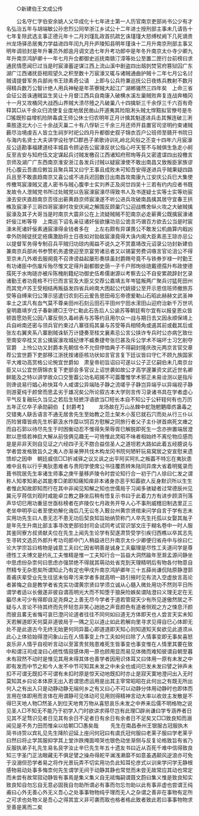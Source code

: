 <!-- { "loadSidebar": true } -->

　　○新建伯王文成公传 

　　公名守仁字伯安余姚人父华成化十七年进士第一人历官南京吏部尚书公少有才名弘治五年与胡端敏公孙忠烈公同举浙江乡试公十二年进士授刑部主事未几请告十七年复除武选主事正德元年十二月刘瑾乱政首抗疏乞诛瑾瑾大怒缚杖阙下几死谪贵州龙场驿丞居夷力学益进四年闰九月升庐陵知县明年瑾诛十二月升南京刑部主事又明年调验封是年升署员外郎逾月调文选七年升考功郎中是年冬升南京太仆寺少卿九年升南京鸿胪卿十一年七月升佥都御史巡抚南赣汀漳等处公至置二匣行台前榜曰求通民情愿闻巳过当是时宸濠蓄逆谋江西上流山溪中剧盗四出刼剠焚官府篡狱囚广东湖广江西诸抚臣相观望久之积至数十万宸濠又辄与诸贼通曲护贼十二年七月公名讨贼请提督军务兵部尚书王琼素奇公请　上即与公兵符兼巡抚公日夜练兵教射不数月得精兵数万公智计绝人用兵神秘是年茶寮贼大起江广湖郴骚然三四年矣　上命三省会征公首诛通贼监生吴让十月督江西兵自南康入破横水溪左巢贼败奔复连战奔桶冈十一月又攻桶冈大战西山界贼大溃尽殪之凡破巢八十四擒斩三千余俘三千六百有奇释其□从千余众归流使复业度地居民凿山开道夷其险阻浰头贼尢悍黠拟官僚号是冬□猺既殄益增机险阱毒虞王师公休士归农明年正月计擒其魁遂进兵击其懈连破三浰乘胜逐北大小三十余战灭巢二十有八俘斩三千余三月还师开县置官司坚明约束诸贼薮尽治境虔吉人皆立生祠岁时祀公四月升都御史叙子锦衣百户公班师至赣开书院日与海内名贤士大夫讲学设社学□郡邑子弟歌诗训礼岭北风俗之丕变十四年六月宸濠反公适勘事福建道经丰城县令顾泌告公宸濠反状公指心吁天誓不与贼俱生急走小舸反至吉安与知府伍文定谋起兵讨贼发檄召江西诸知府邢珣等兵又密遣谍四出投檄言京师及湖广广东西南京淮安浙江各发兵讨贼以疑宸濠使不敢出南昌又致叛臣家族谬托心腹云吾直应敕旨且聚兵耳又曰宁王事且成败未可知吾安得遂进兵乎贼果疑四路兵且至不敢直趋南京又喜公或不进兵迟回数日出南昌攻南康九江安庆公兵巳大集使传檄骂宸濠贼又遣人密书与贼心腹李士实刘养正及闵廿四吴十三若有约内应者书既发故令人泄贼党书所过处贼党以告宸濠宸濠尽得致书人及书遂疑士实等士实等劝宸濠去安庆直趋南京否径出蕲黄趋京师宸濠遂不听公进兵攻破南昌擒其居守宜春王拱樤及宸濠子三哥四哥宸濠时攻安庆闻之解围反顾巢穴公迎战樵舍纵火攻之大破贼擒宸濠及其子大哥当是时南京大震非公在上流疑贼贼不犯南京必走蕲黄公既擒宸濠诸奸佞江彬等导　上南巡下诏名亲征诸奸佞欲攘功忌公诡言巧谮百方欲去公当是时宸濠未死诸奸佞素通宸濠得金钱者多在　上左右颇有异谋畏公不敢发公机曲算内戢凶幸外防贼徒抚定疮痍激励将士日夜如对勍敌宸濠竟得大诛内阁大臣素恶王琼亦忌公以提督军务得专制召兵平贼归功琼内阁益不说久之不赏嘉靖改元诏录公功封新建伯兼南京兵部尚书参赞机务遣使迎至京宴劳诸忌者又以锡宴劳费词嗾言官论沮公不得至京未几外艰去服阕竟不召谗谤益起屡形奏牍虽封爵赐号竟不与铁券岁禄一时勤王有功诸臣中伤废斥殆尽惟文定得升副都御史荫一子千户邢珣徐琏戴德孺升布政使德孺死于水珣琏亦被斥陈槐削籍纪功御史伍希儒谢源以考察去公不自安累疏辞封乞录诸勤王者功竟格不行巳而言官及大臣又交荐公嘉靖五年岑猛叛两广聚兵讨猛死田州而其党卢苏王受相结再叛益发四省兵岭南大困起公代姚镆公至开示恩信班师撤旅苏受等自缚来归公薄示惩遣归农刻石云爰告思田毋忘帝德爰勒山石昭此赫赫文武圣神率土之滨凡有血气莫不尊亲田州石刻云田石平田州宁田水潆田山迎府治新千万世巩皇明嘉靖岁戊子春新建□王守仁勒此石告后人公谕苏等朝廷宥尔宜有以报皇恩众皆顿首愿効死公因八寨反侧久毒岭表与苏等约且用尔众一战与期日去又因永顺保靖上兵自岭南还密与领兵官约束过八寨径捣其巢与苏受等兵相犄角或遏其前或截其后或张左右翼夹系八寨剧贼诛斩万计捷奏至桂文襄素忌公言公挟诈专兵时公亦病乞致仕至南安卒桂又言公擒宸濠攻城纪律不臧奏捷夸张巳甚及斥公学术不端坏士习乞削夺官爵　上怜公功又封爵本先朝信令不允但停恤典子不得嗣封隆庆改元两京言官交章荐公宜世爵下吏部移江浙抚按诸臣核功状如言官言复下廷议皆曰守仁不顾九族国家平大难功高赏格公论惋宜世爵如　肃皇帝初旨诏曰可遂以公子正亿嗣伯未几南京台臣又以公宜世荫锦衣复下吏部会多官议上诏世袭如故公才高学邃兼资文武近世名卿鲜能及之特以讲学故众口交訾葢公功名昭揭不可葢覆惟学术邪正未易诠测以是指斥则谗说易行娼心称快耳今人咸谓公异端陆子静之流嗟乎子静岂异端乎以异端视子静则游夏纯于颜曾而思孟劣于雄况矣公所论叙古本大学则言传习录诸书具在学者虚心平气反复融玩久当见之若后生轻摭浮语欲当□短长本自不知公于公轩轾何有也万历五年正亿卒子承勋嗣伯 
【 封爵考】 
　　龙场故在万山丛棘中蛇虺魍魉瘴疠蛊毒之交错夷人鴃舌语言不通无居舍先生至始教之范土架木小芨巳就石穴而处从行三仆以历险冒瘴皆病先生析薪汲水作糜以饲百方慰解之同旅行者父子主仆骈首病死文瘗之而自石郭以待尽先生于时困衡动忍不惟得失荣辱胥巳解脱即死生一念亦拚置端居澄默以思倐若神启大解从前伎俩见趣无一可倚惟此灵昭不味者相始终不离伦物应感而是是非非天则自见证之六经四子无不脗合益信圣人之道坦若大路如此着五经臆说与学者尝发格致旨久之夷人亦渐亲狎共伐木构龙冈书院何陋轩玩易窝居之安宣慰来遗馈却之因申　朝廷威信□□折减驿之议又讽之出平阿买阿扎之叛葢不特忘在夷狄患难中且有以行乎夷狄患难者与贵阳学使席公书往覆质辨朱陆同异席大省着明冤录而葺书院居先生率诸生师事之庚午量移庐陵令时尝论知行合一初于门人徐曰仁发之谓称人知孝知弟必其能孝□弟即知痛知痒非本诸身亦恶乎知葢欲人反身默识所以生生者惟此知故即知而行在其中非闻见知解之知也世儒局于习闻多骇疑者过常德辰州见冀元亨蒋信刘观时咸能卓立教之静坐后稍有悟复示书曰于此着力方有进步顾湏刊落声华切巳用功重惩世亟标榜者在庐陵仅七月政务开导人心不事刑威稽旧制选里正三老坐申明亭讼者至使劝解化诲后几无讼冬入觐台州黄宗贤绾来问学自言于学有志未实用功先生曰人患无志不患无功后契良知旨始纳贽称门人卒先生托孤以女娶其胤子是年先生升南比部主事寻改吏部验封司会试同考试官识邹文庄于糊名卷中一时人服其鉴同寮方叔贤献夫位在先生上闻先生论学有契遂肃贽受学引疾归西樵以卒其志先生寻转文选员外郎升考功司郎中门人稍益进巳升南京太仆少卿便归省舟中与徐曰仁论大学宗旨曰格物是诚意工夫曰仁因省明善是诚身工夫竆理是尽性工夫道问学是尊德性工夫博文是约礼工夫惟精是惟一工夫知行合一旨益大洞然踰年至滁孟源问静坐中思虑纷杂柰何曰思虑亦强禁绝不得就其萌动处省克到天理精明后有物各付物意自然精专无杂思矣所谓知止乃有定也甲戌升南京鸿胪卿年三十五薛尚谦侃陆原静澄郭善甫庆辈受业先生往惩末俗卑污来学者多就高明一路引掖时见有流入空虚放言高论者甚悔之自是教学者省克实功谓黄宗贤曰学须立诚从心髓入微处用功不然则平日所谓学者适以长傲遂非彼自谓高明光大而不知堕于狼戾险嫉矣谓陆澄曰义理无定在无竆尽未可少有得即自足尧舜之上善无尽今学者于道若管窥天少有所见遂傲然居之不疑与人言论不待其终而先怀轻忽非笑心訑訑之声音颜色有道者侧观之方之悚息汗颜而彼且畧无省悔可哀巳澄问论道者往往不同何如曰道无方体即天也人尝言天实未知天若解道即天何莫非道彼局于一隅之见以道止如此若解向里寻求见得自巳心体即无处不是此道古今无终无始更何同异葢心即道道即天知心则知道知天矣欲见此道须从此心上体验始得澄问象山云在人情事变上作工夫如何曰除了人情事变即无事矣喜怒哀乐非人情乎自视听言动以至富贵贫贱患难死生皆事变也事变惟在人情里其要在致中和谓汪司成浚曰心统性情寂感体用一原也顾用显而易见体微而难知彼谓自朝至暮未有寂然不动时是惟见其用未得其体也善学者因用识体耳又曰体用一原有未发之中即有发而中节之和今人发不中节可知其未发之中未全也或问巳发未发曰譬之钟声未扣不可谓无既扣不可谓有未扣时原是惊天动地既扣时亦止是寂天寞地澄问出入无时莫知其乡曰论本体原无出入若谓思虑运用是出其主宰常昭昭在此何出之有既无所出何入之有出入只是动静动静无端何乡之有又曰心不可以动静分体用动静时也即体而言用在体即用而言体在用谓静可见体动可见用则得精神言动大率以收敛主发散是不得巳天地人物□然圣人到位天地育万物从喜怒哀乐未发之中养来后儒不明格物之说见圣人□不知无不能乃于初学入门时欲讲求得尽岂有此理□辟尚谦曰学专涵养者日见其不足骛识见者日见其有余日不足者日有余日有余者日不足矣又□□致良知而溺闻见是不务力田而惟籴以给朝□□愚矣哉 
　　先生在南昌泰州王银服古冠服执木简书诗贽以宾礼见先生降阶迎延上座问何冠曰有虞氏冠何服曰老莱子服曰学老莱乎曰然曰将止学其服抑学其上堂诈跌掩面啼哭也银色动坐渐侧与反复论格致旨有省乃反服执弟子礼先生易名艮字汝止辛巳先生年五十遗友书曰近从百死千难中信得致良知三字圣门正法眼藏无不俱足譬之操舟得舵平澜浅濑靡不如意虽遇颠风逆浪亦可免于没溺但恐学者易之将作光景玩弄不切实用功负此知耳伦彦式以训来学问学无静根感物易动处事多悔柰何先生谓学无间于动静其静也常觉而未尝无故常应其动也常定而未尝有故常寂动静皆有事焉是集义集义自无祗悔嗣谓聂文蔚曰集义惟是致良知实致良知自勿忘自无意必固我自勿助所谓必有事而勿忘勿助以此有事非虚也尝谓王纯甫曰心外无善心外无义吾心之处事事物物纯乎理而无人之杂谓之善非在事物有定所之可求也处物义是吾心之得其宜义非可袭而取也格者格此致者致此若曰事事物物求至善是离而二矣 
